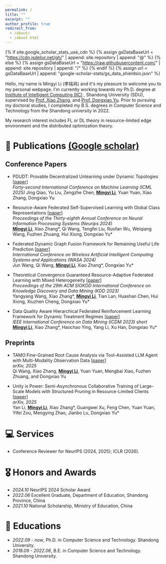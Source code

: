```yaml
---
permalink: /
title: ""
excerpt: ""
author_profile: true
redirect_from: 
  - /about/
  - /about.html
---
```


{% if site.google_scholar_stats_use_cdn %}
{% assign gsDataBaseUrl = "https://cdn.jsdelivr.net/gh/" | append: site.repository | append: "@" %}
{% else %}
{% assign gsDataBaseUrl = "https://raw.githubusercontent.com/" | append: site.repository | append: "/" %}
{% endif %}
{% assign url = gsDataBaseUrl | append: "google-scholar-stats/gs_data_shieldsio.json" %}

<span class='anchor' id='about-me'></span>

Hello, my name is Mingyi Li (李铭祎) and it's my pleasure to welcome you to my personal webpage. I'm currently working towards my Ph.D. degree at [Institute of Intelligent Computing (IIC)](https://iic.sdu.edu.cn/) , Shandong University (SDU), supervised by [Prof. Xiao Zhang](https://tobexiao1.github.io/xiaozhangsdu.github.io/), and [Prof. Dongxiao Yu](https://scholar.google.com/citations?user=hiQxuHYAAAAJ). Prior to pursuing my doctoral studies, I completed my B.S. degrees in Computer Science and Technology from the Shandong university in 2022.

My research interest includes FL or DL theory in resource-limited edge environment and the distributed optimization theory. 
<!--I have published more than 100 papers at the top international AI conferences with total <a href='https://scholar.google.com/citations?user=F15bMN8AAAAJ'>google scholar citations <strong><span id='total_cit'>260000+</span></strong></a>-->

<!-- # 🔥 News-->
<!-- - *2022.02*: &nbsp;🎉🎉 Lorem ipsum dolor sit amet, consectetur adipiscing elit. Vivamus ornare aliquet ipsum, ac tempus justo dapibus sit amet. -->
<!-- - *2022.02*: &nbsp;🎉🎉 Lorem ipsum dolor sit amet, consectetur adipiscing elit. Vivamus ornare aliquet ipsum, ac tempus justo dapibus sit amet. -->

<span class='anchor' id='publications'></span>
# 📝 Publications [(Google scholar)](https://scholar.google.com/citations?user=F15bMN8AAAAJ)
## Conference Papers
- PDUDT: Provable Decentralized Unlearning under Dynamic Topologies [[paper](https://openreview.net/forum?id=K0Vg8b7nyI)]  
  *Forty-second International Conference on Machine Learning (ICML 2025)*
  Jing Qiao, Yu Liu, Zengzhe Chen, **<u>Mingyi Li</u>**, Yuan Yuan, Xiao Zhang, Dongxiao Yu

- Resource-Aware Federated Self-Supervised Learning with Global Class Representations [[paper](https://proceedings.neurips.cc/paper_files/paper/2024/hash/13707aad517ddd6c09ea02e0f55e1e7a-Abstract-Conference.html)]  
  *Proceedings of the Thirty-eighth Annual Conference on Neural Information Processing Systems (Neurips 2024)*  
  **<u>Mingyi Li</u>**, Xiao Zhang\*, Qi Wang, Tengfei Liu, Ruofan Wu, Weiqiang Wang, Fuzhen Zhuang, Hui Xiong, Dongxiao Yu\*

- Federated Dynamic Graph Fusion Framework for Remaining Useful Life Prediction [[paper](https://link.springer.com/chapter/10.1007/978-3-031-71467-2_13)]  
  *International Conference on Wireless Artificial Intelligent Computing Systems and Applications (WASA 2024)*  
  Jun Wang, Qi Wang, **<u>Mingyi Li</u>**, Xiao Zhang\*, Dongxiao Yu\*

- Theoretical Convergence Guaranteed Resource-Adaptive Federated Learning with Mixed Heterogeneity [[paper](https://dl.acm.org/doi/abs/10.1145/3580305.3599521)]  
  *Proceedings of the 29th ACM SIGKDD International Conference on Knowledge Discovery and Data Mining (KDD 2023)*  
  Yangyang Wang, Xiao Zhang\*, **<u>Mingyi Li</u>**, Tian Lan, Huashan Chen, Hui Xiong, Xiuzhen Cheng, Dongxiao Yu\*

- Data Quality Aware Hierarchical Federated Reinforcement Learning Framework for Dynamic Treatment Regimes [[paper](https://ieeexplore.ieee.org/abstract/document/10415818)]  
  *IEEE International Conference on Data Mining (ICDM 2023) short*  
  **<u>Mingyi Li</u>**, Xiao Zhang\*, Haochao Ying, Yang Li, Xu Han, Dongxiao Yu\*

## Preprints
- TAMO:Fine-Grained Root Cause Analysis via Tool-Assisted LLM Agent with Multi-Modality Observation Data [[paper](https://arxiv.org/abs/2504.20462)]  
  *arXiv, 2025*  
  Qi Wang, Xiao Zhang, **<u>Mingyi Li</u>**, Yuan Yuan, Mengbai Xiao, Fuzhen Zhuang, and Dongxiao Yu

- Unity is Power: Semi-Asynchronous Collaborative Training of Large-Scale Models with Structured Pruning in Resource-Limited Clients [[paper](https://arxiv.org/abs/2410.08457)]  
  *arXiv, 2025*  
  Yan Li, **<u>Mingyi Li</u>**, Xiao Zhang\*, Guangwei Xu, Feng Chen, Yuan Yuan, Yifei Zou, Mengying Zhao, Jianbo Lu, Dongxiao Yu\*


# 💻 Services
- Conference Reviewer for NeurIPS (2024, 2025); ICLR (2026).

# 🎖 Honors and Awards
- *2024.10* NeurIPS 2024 Scholar Award
- *2022.06* Excellent Graduate, Department of Education, Shandong Province, China 
- *2021.10* National Scholarship, Ministry of Education, China

# 📖 Educations
- *2022.09 - now*, Ph.D. in Computer Science and Technology. Shandong University.
- *2018.09 - 2022.06*, B.E. in Computer Science and Technology. Shandong University.

<!--# 💬 Invited Talks -->
<!-- - *2021.06*, Lorem ipsum dolor sit amet, consectetur adipiscing elit. Vivamus ornare aliquet ipsum, ac tempus justo dapibus sit amet. -->
<!-- - *2021.03*, Lorem ipsum dolor sit amet, consectetur adipiscing elit. Vivamus ornare aliquet ipsum, ac tempus justo dapibus sit amet.  \| [\[video\]](https://github.com/)-->

